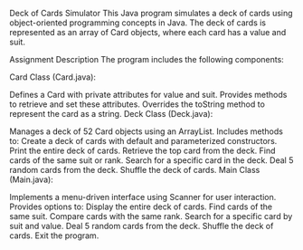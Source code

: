 Deck of Cards Simulator
This Java program simulates a deck of cards using object-oriented programming concepts in Java. The deck of cards is represented as an array of Card objects, where each card has a value and suit.

Assignment Description
The program includes the following components:

Card Class (Card.java):

Defines a Card with private attributes for value and suit.
Provides methods to retrieve and set these attributes.
Overrides the toString method to represent the card as a string.
Deck Class (Deck.java):

Manages a deck of 52 Card objects using an ArrayList.
Includes methods to:
Create a deck of cards with default and parameterized constructors.
Print the entire deck of cards.
Retrieve the top card from the deck.
Find cards of the same suit or rank.
Search for a specific card in the deck.
Deal 5 random cards from the deck.
Shuffle the deck of cards.
Main Class (Main.java):

Implements a menu-driven interface using Scanner for user interaction.
Provides options to:
Display the entire deck of cards.
Find cards of the same suit.
Compare cards with the same rank.
Search for a specific card by suit and value.
Deal 5 random cards from the deck.
Shuffle the deck of cards.
Exit the program.

